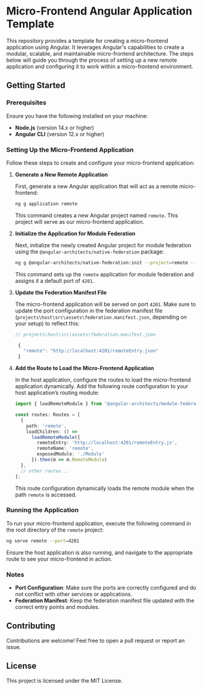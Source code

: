# Micro-Frontend Angular Application Template

This repository provides a template for creating a micro-frontend application using Angular. It leverages Angular's capabilities to create a modular, scalable, and maintainable micro-frontend architecture. The steps below will guide you through the process of setting up a new remote application and configuring it to work within a micro-frontend environment.

## Getting Started

### Prerequisites

Ensure you have the following installed on your machine:

- **Node.js** (version 14.x or higher)
- **Angular CLI** (version 12.x or higher)

### Setting Up the Micro-Frontend Application

Follow these steps to create and configure your micro-frontend application:

1. **Generate a New Remote Application**

   First, generate a new Angular application that will act as a remote micro-frontend:

   ```bash
   ng g application remote
   ```

   This command creates a new Angular project named `remote`. This project will serve as our micro-frontend application.

2. **Initialize the Application for Module Federation**

   Next, initialize the newly created Angular project for module federation using the `@angular-architects/native-federation` package:

   ```bash
   ng g @angular-architects/native-federation:init --project=remote --port=4201 --type=remote
   ```

   This command sets up the `remote` application for module federation and assigns it a default port of `4201`.

3. **Update the Federation Manifest File**

   The micro-frontend application will be served on port `4201`. Make sure to update the port configuration in the federation manifest file (`projects\host\src\assets\federation.manifest.json`, depending on your setup) to reflect this:

   ```javascript
   // projects\host\src\assets\federation.manifest.json
   
    {
      "remote": "http://localhost:4201/remoteEntry.json"
    }
   ```

4. **Add the Route to Load the Micro-Frontend Application**

   In the host application, configure the routes to load the micro-frontend application dynamically. Add the following route configuration to your host application’s routing module:

   ```typescript
   import { loadRemoteModule } from '@angular-architects/module-federation';

   const routes: Routes = [
     {
       path: 'remote',
       loadChildren: () =>
         loadRemoteModule({
           remoteEntry: 'http://localhost:4201/remoteEntry.js',
           remoteName: 'remote',
           exposedModule: './Module'
         }).then(m => m.RemoteModule)
     },
     // other routes...
   ];
   ```

   This route configuration dynamically loads the remote module when the path `remote` is accessed.

### Running the Application

To run your micro-frontend application, execute the following command in the root directory of the `remote` project:

```bash
ng serve remote --port=4201
```

Ensure the host application is also running, and navigate to the appropriate route to see your micro-frontend in action.

### Notes

- **Port Configuration**: Make sure the ports are correctly configured and do not conflict with other services or applications.
- **Federation Manifest**: Keep the federation manifest file updated with the correct entry points and modules.

## Contributing

Contributions are welcome! Feel free to open a pull request or report an issue.

## License

This project is licensed under the MIT License.
